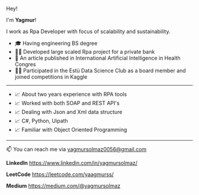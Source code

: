 Hey!

I'm **Yagmur**!

I work as Rpa Developer with focus of scalability and sustainability.

- 🎓 Having engineering BS degree
- 👨‍🏫 Developed large scaled Rpa project for a private bank
- 🏫 An article published in International Artificial Intelligence in Health Congres
- 👨‍🏫 Participated in the Estü Data Science Club as a board member and joined competitions in Kaggle

---

- 📈 About two years experience with RPA tools
- 📈 Worked with both SOAP and REST API's
- 📈 Dealing with Json and Xml data structure 
- 📈 C#, Python, Uipath 
- 📈 Familiar with Object Oriented Programming

---

📫 You can reach me via yagmursolmaz0056@gmail.com

**LinkedIn** https://www.linkedin.com/in/yagmursolmaz/ 

**LeetCode**  https://leetcode.com/yaagmurss/

**Medium** https://medium.com/@yagmursolmaz
